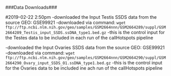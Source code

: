 ###Data Downloads###

#2019-02-22 2:50pm
-downloaded the Input Testis SSDS data from the source GEO: GSE99921
-downloaded via command:
	`wget ftp://ftp.ncbi.nlm.nih.gov/geo/samples/GSM2664nnn/GSM2664289/suppl/GSM2664289_Testis_input_SSDS.ssDNA_type1.bed.gz`
-this is the control input for the Testes data to be included in each run of the callHotspots pipeline

-downloaded the Input Ovaries SSDS data from the source GEO: GSE99921
-downloaded via command:
	`wget ftp://ftp.ncbi.nlm.nih.gov/geo/samples/GSM2664nnn/GSM2664290/suppl/GSM2664290_Ovary_input_SSDS_O1.ssDNA_type1.bed.gz`
-this is the control input for the Ovaries data to be included ine ach run of the callHotspots pipeline
